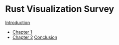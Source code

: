 # Rust Visualization Survey

[Introduction](intro.md)
- [Chapter 1](chapter_1.md)
- [Chapter 2](chapter_2.md)
[Conclusion](conclude.md)